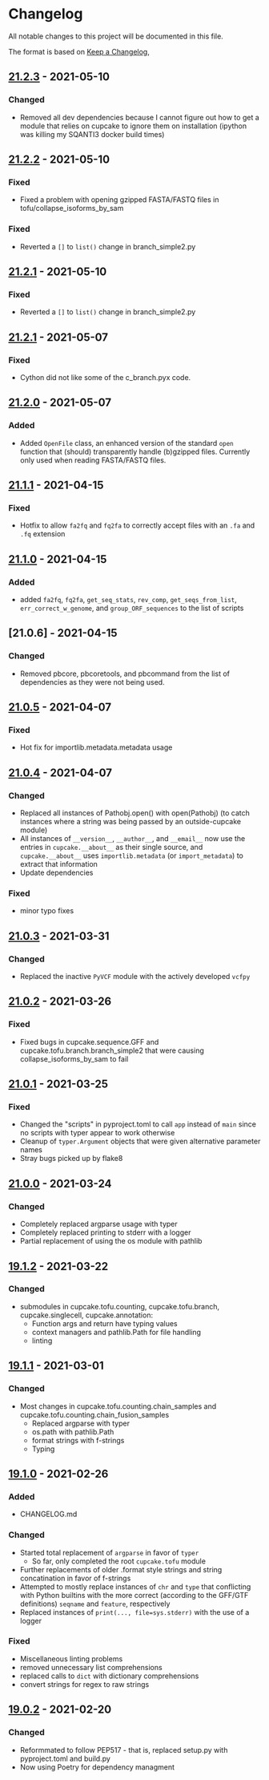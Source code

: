 # Changelog
All notable changes to this project will be documented in this file.

The format is based on [Keep a Changelog](https://keepachangelog.com/en/1.0.0/),

## [21.2.3] - 2021-05-10

### Changed
- Removed all dev dependencies because I cannot figure out how to get a module that
  relies on cupcake to ignore them on installation (ipython was killing my 
  SQANTI3 docker build times)

## [21.2.2] - 2021-05-10

### Fixed
- Fixed a problem with opening gzipped FASTA/FASTQ files in tofu/collapse_isoforms_by_sam

### Fixed
- Reverted a `[]` to `list()` change in branch_simple2.py

## [21.2.1] - 2021-05-10

### Fixed
- Reverted a `[]` to `list()` change in branch_simple2.py

## [21.2.1] - 2021-05-07

### Fixed
- Cython did not like some of the c_branch.pyx code.

## [21.2.0] - 2021-05-07

### Added
- Added `OpenFile` class, an enhanced version of the standard `open` function 
  that (should) transparently handle (b)gzipped files.  Currently only used
  when reading FASTA/FASTQ files.

## [21.1.1] - 2021-04-15

### Fixed
- Hotfix to allow `fa2fq` and `fq2fa` to correctly accept files with an 
  `.fa` and `.fq` extension


## [21.1.0] - 2021-04-15

### Added
- added `fa2fq`, `fq2fa`, `get_seq_stats`, `rev_comp`, `get_seqs_from_list`, 
  `err_correct_w_genome`, and `group_ORF_sequences` to the list of scripts

## [21.0.6] - 2021-04-15

### Changed
- Removed pbcore, pbcoretools, and pbcommand from the list of dependencies as
  they were not being used.
  
## [21.0.5] - 2021-04-07

### Fixed
- Hot fix for importlib.metadata.metadata usage

## [21.0.4] - 2021-04-07

### Changed
- Replaced all instances of Pathobj.open() with open(Pathobj) (to catch
  instances where a string was being passed by an outside-cupcake module)
- All instances of `__version__`, `__author__`, and `__email__` now use the
  entries in `cupcake.__about__` as their single source, and `cupcake.__about__`
  uses `importlib.metadata` (or `import_metadata`) to extract that information
- Update dependencies

### Fixed
- minor typo fixes

## [21.0.3] - 2021-03-31

### Changed
- Replaced the inactive `PyVCF` module with the actively developed `vcfpy`

## [21.0.2] - 2021-03-26

### Fixed
- Fixed bugs in cupcake.sequence.GFF and cupcake.tofu.branch.branch_simple2 that
  were causing collapse_isoforms_by_sam to fail

## [21.0.1] - 2021-03-25

### Fixed
- Changed the "scripts" in pyproject.toml to call `app` instead of `main`
  since no scripts with typer appear to work otherwise
- Cleanup of `typer.Argument` objects that were given alternative parameter names
- Stray bugs picked up by flake8

## [21.0.0] - 2021-03-24

### Changed
- Completely replaced argparse usage with typer
- Completely replaced printing to stderr with a logger
- Partial replacement of using the os module with pathlib
## [19.1.2] - 2021-03-22

### Changed
- submodules in cupcake.tofu.counting, cupcake.tofu.branch, cupcake.singlecell, cupcake.annotation:
  - Function args and return have typing values
  - context managers and pathlib.Path for file handling
  - linting


## [19.1.1] - 2021-03-01

### Changed
- Most changes in cupcake.tofu.counting.chain_samples and 
  cupcake.tofu.counting.chain_fusion_samples
  - Replaced argparse with typer
  - os.path with pathlib.Path
  - format strings with f-strings
  - Typing

## [19.1.0] - 2021-02-26

### Added
- CHANGELOG.md

### Changed
- Started total replacement of `argparse` in favor of `typer`
  - So far, only completed the root `cupcake.tofu` module
- Further replacements of older .format style strings and string concatination in favor of f-strings
- Attempted to mostly replace instances of `chr` and `type` that conflicting with Python builtins with
  the more correct (according to the GFF/GTF definitions) `seqname` and `feature`, respectively
- Replaced instances of `print(..., file=sys.stderr)` with the use of a logger

### Fixed
- Miscellaneous linting problems
- removed unnecessary list comprehensions
- replaced calls to `dict` with dictionary comprehensions
- convert strings for regex to raw strings

## [19.0.2] - 2021-02-20

### Changed
- Reformmated to follow PEP517 - that is, replaced setup.py with pyproject.toml and build.py
- Now using Poetry for dependency managment

[21.2.3]: https://github.com/milescsmith/cDNA_Cupcake/compare/21.2.2...21.2.3
[21.2.2]: https://github.com/milescsmith/cDNA_Cupcake/compare/21.2.1...21.2.2
[21.2.1]: https://github.com/milescsmith/cDNA_Cupcake/compare/21.2.0...21.2.1
[21.2.0]: https://github.com/milescsmith/cDNA_Cupcake/compare/21.1.1...21.2.0
[21.1.1]: https://github.com/milescsmith/cDNA_Cupcake/compare/21.1.0...21.1.1
[21.1.0]: https://github.com/milescsmith/cDNA_Cupcake/compare/21.0.5...21.1.0
[21.0.5]: https://github.com/milescsmith/cDNA_Cupcake/compare/21.0.4...21.0.5
[21.0.4]: https://github.com/milescsmith/cDNA_Cupcake/compare/21.0.3...21.0.4
[21.0.3]: https://github.com/milescsmith/cDNA_Cupcake/compare/21.0.2...21.0.3
[21.0.2]: https://github.com/milescsmith/cDNA_Cupcake/compare/21.0.1...21.0.2
[21.0.1]: https://github.com/milescsmith/cDNA_Cupcake/compare/21.0.0...21.0.1
[21.0.0]: https://github.com/milescsmith/cDNA_Cupcake/compare/19.1.2...21.0.0
[19.1.2]: https://github.com/milescsmith/cDNA_Cupcake/compare/19.1.1...19.1.2
[19.1.1]: https://github.com/milescsmith/cDNA_Cupcake/compare/19.1.0...19.1.1
[19.1.0]: https://github.com/milescsmith/cDNA_Cupcake/compare/19.0.2...19.1.0
[19.0.2]: https://github.com/milescsmith/cDNA_Cupcake/compare/19.0.1...19.0.2
